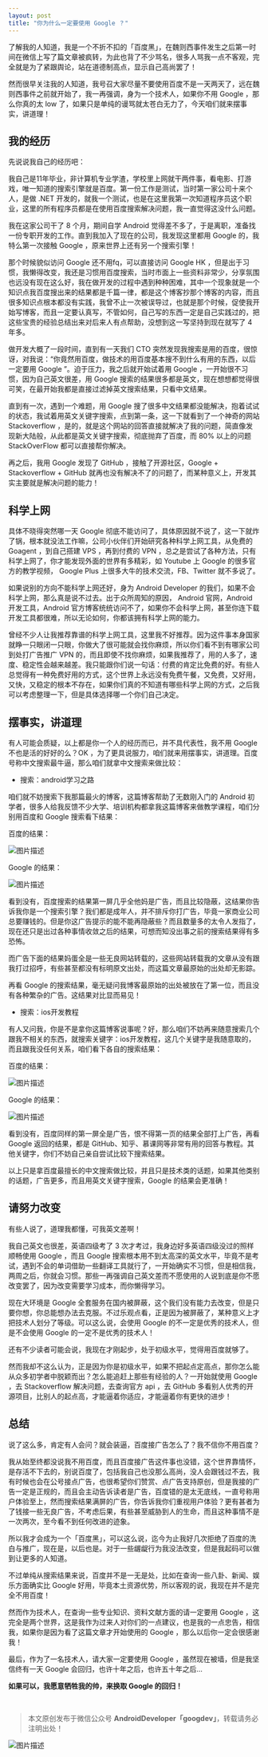 ```yaml
---
layout: post
title: "你为什么一定要使用 Google ？"
---
```



了解我的人知道，我是一个不折不扣的「百度黑」，在魏则西事件发生之后第一时间在微信上写了篇文章被疯转，为此也背了不少骂名，很多人骂我一点不客观，完全就是为了紧跟舆论，站在道德制高点，显示自己高尚罢了！

然而很早关注我的人知道，我号召大家尽量不要使用百度不是一天两天了，远在魏则西事件之前就开始了，我一再强调，身为一个技术人，如果你不用 Google ，那么你真的太 low 了，如果只是单纯的谩骂就太苍白无力了，今天咱们就来摆事实，讲道理！

## 我的经历

先说说我自己的经历吧：

我自己是11年毕业，非计算机专业学渣，学校里上网就干两件事，看电影、打游戏，唯一知道的搜索引擎就是百度。第一份工作是测试，当时第一家公司十来个人，是做 .NET 开发的，就我一个测试，也是在这里我第一次知道程序员这个职业，这里的所有程序员都是在使用百度搜索解决问题，我一直觉得这没什么问题。

我在这家公司干了 8 个月，期间自学 Android 觉得差不多了，于是离职，准备找一份专职开发的工作。直到我加入了现在的公司，我发现这里都用 Google 的，我特么第一次接触 Google ，原来世界上还有另一个搜索引擎！

那个时候貌似访问 Google 还不用fq，可以直接访问 Google HK ，但是出于习惯，我懒得改变，我还是习惯用百度搜索，当时市面上一些资料非常少，分享氛围也远没有现在这么好，我在做开发的过程中遇到种种困难，其中一个现象就是一个知识点我百度搜出来的结果都是千篇一律，都是这个博客抄那个博客的内容，而且很多知识点根本都没有实践，我曾不止一次被误导过，也就是那个时候，促使我开始写博客，而且一定要认真写，不管如何，自己写的东西一定是自己实践过的，把这些宝贵的经验总结出来对后来人有点帮助，没想到这一写坚持到现在就写了 4 年多。

做开发大概了一段时间，直到有一天我们 CTO 突然发现我搜索是用的百度，很惊讶，对我说：“你竟然用百度，做技术的用百度基本搜不到什么有用的东西，以后一定要用 Google ”。迫于压力，我之后就开始试着用 Google ，一开始很不习惯，因为自己英文很差，用 Google 搜索的结果很多都是英文，现在想想都觉得很可笑，在最开始我都是直接过滤掉英文搜索结果，只看中文结果。

直到有一次，遇到一个难题，用 Google 搜了很多中文结果都没能解决，抱着试试的状态，我试着用英文关键字搜索，点到第一条，这一下就看到了一个神奇的网站 Stackoverflow ，是的，就是这个网站的回答直接就解决了我的问题，简直像发现新大陆般，从此都是英文关键字搜索，彻底抛弃了百度，而 80% 以上的问题 StackOverFlow 都可以直接帮你解决。

再之后，我用 Google 发现了 GitHub ，接触了开源社区，Google + Stackoverflow + GitHub 就再也没有解决不了的问题了，而某种意义上，开发其实主要就是解决问题的能力！

## 科学上网

具体不晓得突然哪一天 Google 彻底不能访问了，具体原因就不说了，这一下就炸了锅，根本就没法工作嘛，公司小伙伴们开始研究各种科学上网工具，从免费的 Goagent ，到自己搭建 VPS ，再到付费的 VPN ，总之是尝试了各种方法，只有科学上网了，你才能发现外面的世界有多精彩，如 Youtube 上 Google 的很多官方的教学视频， Google Plus 上很多大牛的技术交流，FB、Twitter 就不多说了。

如果说别的方向不能科学上网还好，身为 Android Developer 的我们，如果不会科学上网，那么真是说不过去。出于众所周知的原因， Android 官网，Android 开发工具，Android 官方博客统统访问不了，如果你不会科学上网，甚至你连下载开发工具都很难，所以无论如何，你都该拥有科学上网的能力。

曾经不少人让我推荐靠谱的科学上网工具，这里我不好推荐。因为这件事本身国家就睁一只眼闭一只眼，你做大了很可能就会找你麻烦，所以你们看不到有哪家公司到处打广告推广 VPN 的，而且即使不找你麻烦，如果我推荐了，用的人多了，速度、稳定性会越来越差。我只能跟你们说一句话：付费的肯定比免费的好。有些人总觉得有一种免费好用的方式，这个世界上永远没有免费午餐，又免费，又好用，又快，又稳定的根本不存在，如果你们真的不知道有哪些科学上网的方式，之后我可以考虑整理一下，但是具体选择哪一个你们自己决定。

## 摆事实，讲道理

有人可能会质疑，以上都是你一个人的经历而已，并不具代表性，我不用 Google 不也是活的好好的么？OK ，为了更具说服力，咱们就来用摆事实，讲道理。百度号称中文搜索最牛逼，那么咱们就拿中文搜索来做比较：

- 搜索：android学习之路

咱们就不妨搜索下我那篇最火的博客，这篇博客帮助了无数刚入门的 Android 初学者，很多人给我反馈不少大学、培训机构都拿我这篇博客来做教学课程，咱们分别用百度和 Google 搜索看下结果：

百度的结果：


![图片描述](/images/baidu_android.png)

Google 的结果：


![图片描述](/images/google_android.png)

看到没有，百度搜索的结果第一屏几乎全他妈是广告，而且比较隐蔽，这结果你告诉我你是一个搜索引擎？我们都是成年人，并不排斥你打广告，毕竟一家商业公司总要赚钱的。但是你这广告提示的能不能再隐蔽些？而且数量多的太令人发指了，现在还只是出过各种事情收敛之后的结果，可想而知没出事之前的搜索结果得有多恐怖。

而广告下面的结果妈蛋全是一些无良网站转载的，这些网站转载我的文章从没有跟我打过招呼，有些甚至都没有标明原文出处，而这篇文章最原始的出处却无影踪。

再看 Google 的搜索结果，毫无疑问我博客最原始的出处被放在了第一位，而且没有各种繁杂的广告。这结果对比显而易见！

- 搜索：ios开发教程

有人又问我，你是不是拿你这篇博客说事呢？好，那么咱们不妨再来随意搜索几个跟我不相关的东西，就搜索关键字：ios开发教程，这几个关键字是我随意取的，而且跟我没任何关系，咱们看下各自的搜索结果：

百度的结果：

![图片描述](/images/baidu_ios.png)

Google 的结果：


![图片描述](/images/google_ios.png)

看到没有，百度同样的第一屏全是广告，恨不得第一页的结果全部打上广告，再看 Google 返回的结果，都是 GitHub、知乎、慕课网等非常有用的回答与教程。其他关键字，你们不妨自己亲自尝试比较下搜索结果。

以上只是拿百度最擅长的中文搜索做比较，并且只是技术类的话题，如果其他类别的话题，广告更多，而且用英文关键字搜索，Google 的结果会更准确！

## 请努力改变

有些人说了，道理我都懂，可我英文差啊！

我自己英文也很差，英语四级考了 3 次才考过，我身边好多英语四级没过的照样顺畅使用 Google ，而且 Google 搜索根本用不到太高深的英文水平，毕竟不是考试，遇到不会的单词借助一些翻译工具就行了，一开始确实不习惯，但是相信我，两周之后，你就会习惯。那些一再强调自己英文差而不愿使用的人说到底是你不愿改变罢了，因为改变需要学习成本，而你懒得学习。

现在大环境是 Google 全套服务在国内被屏蔽，这个我们没有能力去改变，但是只要你想，你总能想办法去克服。不过乐观点看，正是因为被屏蔽了，某种意义上才把技术人划分了等级。可以这么说，会使用 Google 的不一定是优秀的技术人，但是不会使用 Google 的一定不是优秀的技术人！

还有不少读者可能会说，我现在才刚起步，处于初级水平，觉得用百度就够了。

然而我却不这么认为，正是因为你是初级水平，如果不把起点定高点，那你怎么能从众多初学者中脱颖而出？怎么能追赶上那些有经验的人？一开始就使用 Google ，去 Stackoverflow 解决问题，去查询官方 api ，去 GitHub 多看别人优秀的开源项目，比别人的起点高，才能逼着你适应，才能逼着你有更快的进步！

## 总结

说了这么多，肯定有人会问？就会装逼，百度接广告怎么了？我不信你不用百度？

我从始至终都没说我不用百度，而且百度接广告这件事也没错，这个世界靠情怀，是存活不下去的，别说百度了，包括我自己也没那么高尚，没人会跟钱过不去，我有时候也会在公号接点广告，也很希望你们赞赏、点广告支持原创，但是我接的广告一定是正规的，而且会主动告诉读者是广告，百度错的是太无底线，一直号称用户体验至上，然而搜索结果满屏的广告，你告诉我你们重视用户体验？更有甚者为了钱接一些无良广告，不考虑后果，有些甚至威胁到人的生命，而且这种事情不是一次两次，至今看不到任何改进的迹象。

所以我才会成为一个「百度黑」，可以这么说，迄今为止我好几次拒绝了百度的洗白与推广，现在是，以后也是。对于一些龌龊行为我没法改变，但是我起码可以做到让更多的人知道。

不过单纯从搜索结果来说，百度并不是一无是处，比如在查询一些八卦、新闻、娱乐方面确实比 Google 好用，毕竟本土资源优势，所以客观的说，我现在并不是完全不用百度！

然而作为技术人，在查询一些专业知识、资料文献方面的请一定要用 Google ，这完全是两个世界，这是我作为过来人对你们的一点建议，也是我的一点忠告，相信我，如果你是因为看了这篇文章才开始使用的 Google ，那么以后你一定会很感谢我！


最后，作为了一名技术人，请大家一定要使用 Google ，虽然现在被墙，但是我坚信终有一天 Google 会回归，也许十年之后，也许五十年之后...


**如果可以，我愿意牺牲我的帅，来换取 Google 的回归！**


<br />

> 本文原创发布于微信公众号 **AndroidDeveloper「googdev」**，转载请务必注明出处！

![图片描述](/images/weixinpublic.jpg)




